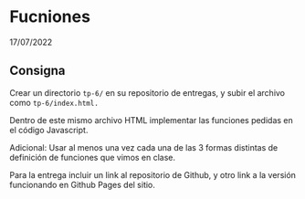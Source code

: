 # Fucniones

17/07/2022

## Consigna

Crear un directorio `tp-6/` en su repositorio de entregas, y subir el archivo como `tp-6/index.html.`

Dentro de este mismo archivo HTML implementar las funciones pedidas en el código Javascript.

Adicional: Usar al menos una vez cada una de las 3 formas distintas de definición de funciones que vimos en clase.

Para la entrega incluir un link al repositorio de Github, y otro link a la versión funcionando en Github Pages del sitio.